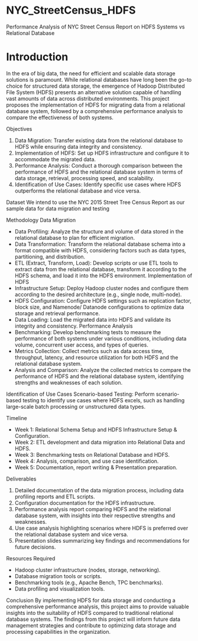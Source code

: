 # NYC_StreetCensus_HDFS
Performance Analysis of NYC Street Census Report on HDFS Systems vs Relational Database 

# Introduction
In the era of big data, the need for efficient and scalable data storage solutions is paramount. While relational databases have long been the go-to choice for structured data storage, the emergence of Hadoop Distributed File System (HDFS) presents an alternative solution capable of handling vast amounts of data across distributed environments. This project proposes the implementation of HDFS for migrating data from a relational database system, followed by a comprehensive performance analysis to compare the effectiveness of both systems.

Objectives
1.	Data Migration: 
Transfer existing data from the relational database to HDFS while ensuring data integrity and consistency.  
2.	Implementation of HDFS: 
Set up HDFS infrastructure and configure it to accommodate the migrated data.
3.	Performance Analysis: 
Conduct a thorough comparison between the performance of HDFS and the relational database system in terms of data storage, retrieval, processing speed, and scalability.
4.	Identification of Use Cases: 
Identify specific use cases where HDFS outperforms the relational database and vice versa.

Dataset
We intend to use the NYC 2015 Street Tree Census Report as our sample data for data migration and testing

Methodology
Data Migration
-	Data Profiling: 
Analyze the structure and volume of data stored in the relational database to plan for efficient migration.  
-	Data Transformation: 
Transform the relational database schema into a format compatible with HDFS, considering factors such as data types, partitioning, and distribution.
-	ETL (Extract, Transform, Load): 
Develop scripts or use ETL tools to extract data from the relational database, transform it according to the HDFS schema, and load it into the HDFS environment.
Implementation of HDFS
-	Infrastructure Setup: Deploy Hadoop cluster nodes and configure them according to the desired architecture (e.g., single node, multi-node).
-	HDFS Configuration: Configure HDFS settings such as replication factor, block size, and Namenode/ Datanode configurations to optimize data storage and retrieval performance.
-	Data Loading: Load the migrated data into HDFS and validate its integrity and consistency.
Performance Analysis
-	Benchmarking: Develop benchmarking tests to measure the performance of both systems under various conditions, including data volume, concurrent user access, and types of queries.
-	Metrics Collection: Collect metrics such as data access time, throughput, latency, and resource utilization for both HDFS and the relational database system.
-	Analysis and Comparison: Analyze the collected metrics to compare the performance of HDFS and the relational database system, identifying strengths and weaknesses of each solution.

Identification of Use Cases
Scenario-based Testing: Perform scenario-based testing to identify use cases where HDFS excels, such as handling large-scale batch processing or unstructured data types.

Timeline
-	Week 1: Relational Schema Setup and HDFS Infrastructure Setup & Configuration.
-	Week 2: ETL development and data migration into Relational Data and HDFS.
-	Week 3: Benchmarking tests on Relational Database and HDFS.
-	Week 4: Analysis, comparison, and use case identification.
-	Week 5: Documentation, report writing & Presentation preparation.

Deliverables
1.	Detailed documentation of the data migration process, including data profiling reports and ETL scripts.
2.	Configuration documentation for the HDFS infrastructure.
3.	Performance analysis report comparing HDFS and the relational database system, with insights into their respective strengths and weaknesses.
4.	Use case analysis highlighting scenarios where HDFS is preferred over the relational database system and vice versa.
5.	Presentation slides summarizing key findings and recommendations for future decisions.

Resources Required
-	Hadoop cluster infrastructure (nodes, storage, networking).
-	Database migration tools or scripts.
-	Benchmarking tools (e.g., Apache Bench, TPC benchmarks).
-	Data profiling and visualization tools.

Conclusion
By implementing HDFS for data storage and conducting a comprehensive performance analysis, this project aims to provide valuable insights into the suitability of HDFS compared to traditional relational database systems. The findings from this project will inform future data management strategies and contribute to optimizing data storage and processing capabilities in the organization.

